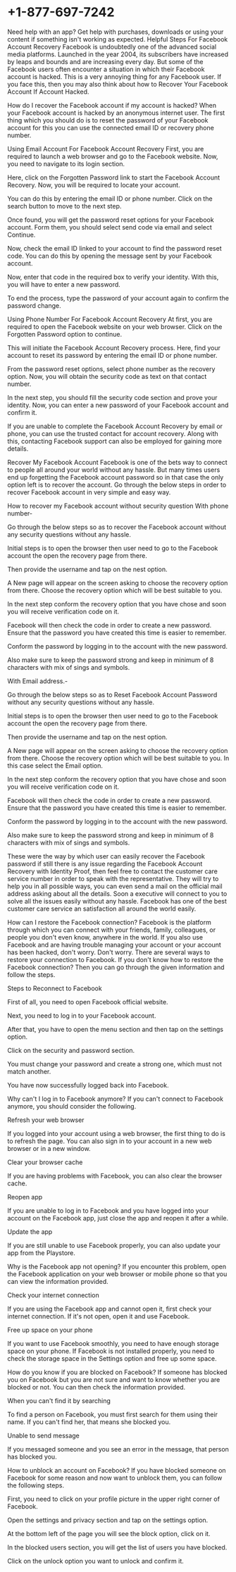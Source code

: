 # +1-877-697-7242
Need help with an app? Get help with purchases, downloads or using your content if something isn't working as expected.
Helpful Steps For Facebook Account Recovery
Facebook is undoubtedly one of the advanced social media platforms. Launched in the year 2004, its subscribers have increased by leaps and bounds and are increasing every day. But some of the Facebook users often encounter a situation in which their Facebook account is hacked. This is a very annoying thing for any Facebook user. If you face this, then you may also think about how to Recover Your Facebook Account If Account Hacked.

How do I recover the Facebook account if my account is hacked?
When your Facebook account is hacked by an anonymous internet user. The first thing which you should do is to reset the password of your Facebook account for this you can use the connected email ID or recovery phone number.

Using Email Account For Facebook Account Recovery
First, you are required to launch a web browser and go to the Facebook website. Now, you need to navigate to its login section.

Here, click on the Forgotten Password link to start the Facebook Account Recovery. Now, you will be required to locate your account.

You can do this by entering the email ID or phone number. Click on the search button to move to the next step.

Once found, you will get the password reset options for your Facebook account. Form them, you should select send code via email and select Continue.

Now, check the email ID linked to your account to find the password reset code. You can do this by opening the message sent by your Facebook account.

Now, enter that code in the required box to verify your identity. With this, you will have to enter a new password.

To end the process, type the password of your account again to confirm the password change.

Using Phone Number For Facebook Account Recovery
At first, you are required to open the Facebook website on your web browser. Click on the Forgotten Password option to continue.

This will initiate the Facebook Account Recovery process. Here, find your account to reset its password by entering the email ID or phone number.

From the password reset options, select phone number as the recovery option. Now, you will obtain the security code as text on that contact number.

In the next step, you should fill the security code section and prove your identity. Now, you can enter a new password of your Facebook account and confirm it.


If you are unable to complete the Facebook Account Recovery by email or phone, you can use the trusted contact for account recovery. Along with this, contacting Facebook support can also be employed for gaining more details.

Recover My Facebook Account
Facebook is one of the bets way to connect to people all around your world without any hassle. But many times users end up forgetting the Facebook account password so in that case the only option left is to recover the account. Go through the below steps in order to recover Facebook account in very simple and easy way.

How to recover my Facebook account without security question
With phone number-

Go through the below steps so as to recover the Facebook account without any security questions without any hassle.

Initial steps is to open the browser then user need to go to the Facebook account the open the recovery page from there.

Then provide the username and tap on the nest option.

A New page will appear on the screen asking to choose the recovery option from there. Choose the recovery option which will be best suitable to you.

In the next step conform the recovery option that you have chose and soon you will receive  verification code on it.

 Facebook will then check the code in order to create a new password. Ensure that the password you have created this time is easier to remember.

Conform the password by logging in to the account with the new password.

Also make sure to keep the password strong and keep in minimum of 8 characters with mix of sings and symbols.

With Email address.-

Go through the below steps so as to Reset Facebook Account Password without any security questions without any hassle.

Initial steps is to open the browser then user need to go to the Facebook account the open the recovery page from there.

Then provide the username and tap on the nest option.

A New page will appear on the screen asking to choose the recovery option from there. Choose the recovery option which will be best suitable to you. In this case select the Email option.

In the next step conform the recovery option that you have chose and soon you will receive  verification code on it.

 Facebook will then check the code in order to create a new password. Ensure that the password you have created this time is easier to remember.

Conform the password by logging in to the account with the new password.

Also make sure to keep the password strong and keep in minimum of 8 characters with mix of sings and symbols.

These were the way by which user can easily recover the Facebook password if still there is any issue regarding the Facebook Account Recovery with Identity Proof, then feel free to contact the customer care service number in order to speak with the representative. They will try to help you in all possible ways, you can even send a mail on the official mail address asking about all the details. Soon a executive will connect to you to solve all the issues easily without any hassle. Facebook has one of the best customer care service an satisfaction all around the world easily. 

How can I restore the Facebook connection?
Facebook is the platform through which you can connect with your friends, family, colleagues, or people you don't even know, anywhere in the world. If you also use Facebook and are having trouble managing your account or your account has been hacked, don't worry. Don't worry. There are several ways to restore your connection to Facebook. If you don't know how to restore the Facebook connection? Then you can go through the given information and follow the steps.

Steps to Reconnect to Facebook

First of all, you need to open Facebook official website.

Next, you need to log in to your Facebook account.

After that, you have to open the menu section and then tap on the settings option.

Click on the security and password section.

You must change your password and create a strong one, which must not match another.

You have now successfully logged back into Facebook.

Why can't I log in to Facebook anymore?
If you can't connect to Facebook anymore, you should consider the following.

Refresh your web browser

If you logged into your account using a web browser, the first thing to do is to refresh the page. You can also sign in to your account in a new web browser or in a new window.

Clear your browser cache

If you are having problems with Facebook, you can also clear the browser cache.

Reopen app

If you are unable to log in to Facebook and you have logged into your account on the Facebook app, just close the app and reopen it after a while.

Update the app

If you are still unable to use Facebook properly, you can also update your app from the Playstore.

Why is the Facebook app not opening?
If you encounter this problem, open the Facebook application on your web browser or mobile phone so that you can view the information provided.

Check your internet connection

If you are using the Facebook app and cannot open it, first check your internet connection. If it's not open, open it and use Facebook.

Free up space on your phone

If you want to use Facebook smoothly, you need to have enough storage space on your phone. If Facebook is not installed properly, you need to check the storage space in the Settings option and free up some space.

How do you know if you are blocked on Facebook?
If someone has blocked you on Facebook but you are not sure and want to know whether you are blocked or not. You can then check the information provided.

When you can't find it by searching

To find a person on Facebook, you must first search for them using their name. If you can't find her, that means she blocked you.

Unable to send message

If you messaged someone and you see an error in the message, that person has blocked you.

How to unblock an account on Facebook?
If you have blocked someone on Facebook for some reason and now want to unblock them, you can follow the following steps.

First, you need to click on your profile picture in the upper right corner of Facebook.

Open the settings and privacy section and tap on the settings option.

At the bottom left of the page you will see the block option, click on it.

In the blocked users section, you will get the list of users you have blocked.

Click on the unlock option you want to unlock and confirm it.
